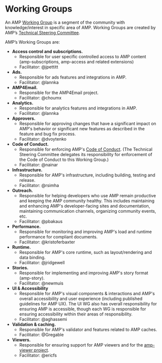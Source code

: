 # Working Groups


An AMP [Working Group](https://github.com/ampproject/meta/blob/master/GOVERNANCE.md#working-groups) is a segment of the community with knowledge/interest in specific area of AMP.  Working Groups are created by AMP’s [Technical Steering Committee](https://github.com/ampproject/meta/blob/master/GOVERNANCE.md#technical-steering-committee-tsc). 

AMP’s Working Groups are:

* **Access control and subscriptions.**
  * Responsible for user specific controlled access to AMP content (amp-subscriptions, amp-access and related extensions)
  * Facilitator: @jpettitt
* **Ads.**
  * Responsible for ads features and integrations in AMP.
  * Facilitator: @lannka
* **AMP4Email.**
  * Responsible for the AMP4Email project.
  * Facilitator: @choumx
* **Analytics.**
  * Responsible for analytics features and integrations in AMP.
  * Facilitator: @lannka
* **Approvers.**
  * Responsible for approving changes that have a significant impact on AMP's behavior or significant new features as described in the feature and bug fix process.
  * Facilitator: @dvoytenko
* **Code of Conduct.**
  * Responsible for enforcing AMP's [Code of Conduct](https://github.com/ampproject/meta/blob/master/CODE_OF_CONDUCT.md).  (The Technical Steering Committee delegates its responsibility for enforcement of the Code of Conduct to this Working Group.)
  * Facilitator: @nainar
* **Infrastructure.**
  * Responsible for AMP's infrastructure, including building, testing and release.
  * Facilitator: @rsimha
* **Outreach.**
  * Responsible for helping developers who use AMP remain productive and keeping the AMP community healthy.  This includes maintaining and enhancing AMP's developer-facing sites and documentation, maintaining communication channels, organizing community events, etc.
  * Facilitator: @pbakaus
* **Performance.**
  * Responsible for monitoring and improving AMP's load and runtime performance for compliant documents.
  * Facilitator: @kristoferbaxter
* **Runtime.**
  * Responsible for AMP's core runtime, such as layout/rendering and data binding.
  * Facilitator: @jridgewell
* **Stories.**
  * Responsible for implementing and improving AMP's story format (amp-story).
  * Facilitator: @newmuis
* **UI & Accessibility**
  * Responsible for AMP's visual components & interactions and AMP's overall accessibility and user experience (including published guidelines for AMP UX).  The UI WG also has overall responsibility for ensuring AMP is accessible, though each WG is responsible for ensuring accessibility within their areas of responsibility. 
  * Facilitator: @aghassemi
* **Validation & caching.**
  * Responsible for AMP's validator and features related to AMP caches.
  * Facilitator: @Gregable
* **Viewers.**
  * Responsible for ensuring support for AMP viewers and for the [amp-viewer project](https://github.com/ampproject/amp-viewer).
  * Facilitator: @ericfs

